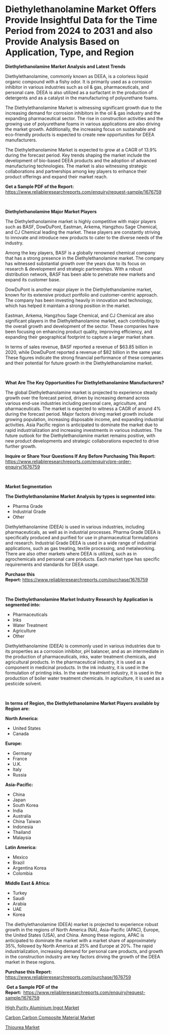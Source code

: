 <p><h1>Diethylethanolamine Market Offers Provide Insightful Data for the Time Period from 2024 to 2031 and also Provide Analysis Based on Application, Type, and Region</h1></p><p><strong>Diethylethanolamine Market Analysis and Latest Trends</strong></p>
<p><p>Diethylethanolamine, commonly known as DEEA, is a colorless liquid organic compound with a fishy odor. It is primarily used as a corrosion inhibitor in various industries such as oil & gas, pharmaceuticals, and personal care. DEEA is also utilized as a surfactant in the production of detergents and as a catalyst in the manufacturing of polyurethane foams.</p><p>The Diethylethanolamine Market is witnessing significant growth due to the increasing demand for corrosion inhibitors in the oil & gas industry and the expanding pharmaceutical sector. The rise in construction activities and the growing use of polyurethane foams in various applications are also driving the market growth. Additionally, the increasing focus on sustainable and eco-friendly products is expected to create new opportunities for DEEA manufacturers.</p><p>The Diethylethanolamine Market is expected to grow at a CAGR of 13.9% during the forecast period. Key trends shaping the market include the development of bio-based DEEA products and the adoption of advanced manufacturing technologies. The market is also witnessing strategic collaborations and partnerships among key players to enhance their product offerings and expand their market reach.</p></p>
<p><strong>Get a Sample PDF of the Report:&nbsp;</strong> <a href="https://www.reliableresearchreports.com/enquiry/request-sample/1676759">https://www.reliableresearchreports.com/enquiry/request-sample/1676759</a></p>
<p>&nbsp;</p>
<p><strong>Diethylethanolamine Major Market Players</strong></p>
<p><p>The Diethylethanolamine market is highly competitive with major players such as BASF, DowDuPont, Eastman, Arkema, Hangzhou Sage Chemical, and CJ Chemical leading the market. These players are constantly striving to innovate and introduce new products to cater to the diverse needs of the industry.</p><p>Among the key players, BASF is a globally renowned chemical company that has a strong presence in the Diethylethanolamine market. The company has witnessed substantial growth over the years due to its focus on research & development and strategic partnerships. With a robust distribution network, BASF has been able to penetrate new markets and expand its customer base.</p><p>DowDuPont is another major player in the Diethylethanolamine market, known for its extensive product portfolio and customer-centric approach. The company has been investing heavily in innovation and technology, which has helped it maintain a strong position in the market.</p><p>Eastman, Arkema, Hangzhou Sage Chemical, and CJ Chemical are also significant players in the Diethylethanolamine market, each contributing to the overall growth and development of the sector. These companies have been focusing on enhancing product quality, improving efficiency, and expanding their geographical footprint to capture a larger market share.</p><p>In terms of sales revenue, BASF reported a revenue of $63.85 billion in 2020, while DowDuPont reported a revenue of $82 billion in the same year. These figures indicate the strong financial performance of these companies and their potential for future growth in the Diethylethanolamine market.</p></p>
<p>&nbsp;</p>
<p><strong>What Are The Key Opportunities For Diethylethanolamine Manufacturers?</strong></p>
<p><p>The global Diethylethanolamine market is projected to experience steady growth over the forecast period, driven by increasing demand across various end-use industries including personal care, agriculture, and pharmaceuticals. The market is expected to witness a CAGR of around 4% during the forecast period. Major factors driving market growth include growing population, increasing disposable income, and expanding industrial activities. Asia Pacific region is anticipated to dominate the market due to rapid industrialization and increasing investments in various industries. The future outlook for the Diethylethanolamine market remains positive, with new product developments and strategic collaborations expected to drive further growth.</p></p>
<p><strong>Inquire or Share Your Questions If Any Before Purchasing This Report:</strong> <a href="https://www.reliableresearchreports.com/enquiry/pre-order-enquiry/1676759">https://www.reliableresearchreports.com/enquiry/pre-order-enquiry/1676759</a></p>
<p>&nbsp;</p>
<p><strong>Market Segmentation</strong></p>
<p><strong>The Diethylethanolamine Market Analysis by types is segmented into:</strong></p>
<p><ul><li>Pharma Grade</li><li>Industrial Grade</li><li>Other</li></ul></p>
<p><p>Diethylethanolamine (DEEA) is used in various industries, including pharmaceuticals, as well as in industrial processes. Pharma Grade DEEA is specifically produced and purified for use in pharmaceutical formulations and research. Industrial Grade DEEA is used in a wide range of industrial applications, such as gas treating, textile processing, and metalworking. There are also other markets where DEEA is utilized, such as in agrochemicals and personal care products. Each market type has specific requirements and standards for DEEA usage.</p></p>
<p><strong>Purchase this Report:&nbsp;</strong><a href="https://www.reliableresearchreports.com/purchase/1676759">https://www.reliableresearchreports.com/purchase/1676759</a></p>
<p>&nbsp;</p>
<p><strong>The Diethylethanolamine Market Industry Research by Application is segmented into:</strong></p>
<p><ul><li>Pharmaceuticals</li><li>Inks</li><li>Water Treatment</li><li>Agriculture</li><li>Other</li></ul></p>
<p><p>Diethylethanolamine (DEEA) is commonly used in various industries due to its properties as a corrosion inhibitor, pH balancer, and as an intermediate in the production of pharmaceuticals, inks, water treatment chemicals, and agricultural products. In the pharmaceutical industry, it is used as a component in medicinal products. In the ink industry, it is used in the formulation of printing inks. In the water treatment industry, it is used in the production of boiler water treatment chemicals. In agriculture, it is used as a pesticide solvent.</p></p>
<p>&nbsp;</p>
<p><strong>In terms of Region, the Diethylethanolamine Market Players available by Region are:</strong></p>
<p>
    <p> <strong> North America: </strong>
        <ul>
            <li>United States</li>
            <li>Canada</li>
        </ul>
        </p> 
    <p> <strong> Europe: </strong>
        <ul>
            <li>Germany</li>
            <li>France</li>
            <li>U.K.</li>
            <li>Italy</li>
            <li>Russia</li>
        </ul>
        </p> 
    <p> <strong> Asia-Pacific: </strong>
        <ul>
            <li>China</li>
            <li>Japan</li>
            <li>South Korea</li>
            <li>India</li>
            <li>Australia</li>
            <li>China Taiwan</li>
            <li>Indonesia</li>
            <li>Thailand</li>
            <li>Malaysia</li>
        </ul>
        </p> 
    <p> <strong> Latin America: </strong>
        <ul>
            <li>Mexico</li>
            <li>Brazil</li>
            <li>Argentina Korea</li>
            <li>Colombia</li>
        </ul>
        </p> 
    <p> <strong> Middle East & Africa: </strong>
        <ul>
            <li>Turkey</li>
            <li>Saudi</li>
            <li>Arabia</li>
            <li>UAE</li>
            <li>Korea</li>
        </ul>
    </p>
    </p>
<p><p>The diethylethanolamine (DEEA) market is projected to experience robust growth in the regions of North America (NA), Asia-Pacific (APAC), Europe, the United States (USA), and China. Among these regions, APAC is anticipated to dominate the market with a market share of approximately 35%, followed by North America at 25% and Europe at 20%. The rapid industrialization, increasing demand for personal care products, and growth in the construction industry are key factors driving the growth of the DEEA market in these regions.</p></p>
<p><strong>Purchase this Report: </strong><a href="https://www.reliableresearchreports.com/purchase/1676759">https://www.reliableresearchreports.com/purchase/1676759</a></p>
<p>&nbsp;<strong>Get a Sample PDF of the Report:&nbsp;&nbsp;</strong><a href="https://www.reliableresearchreports.com/enquiry/request-sample/1676759">https://www.reliableresearchreports.com/enquiry/request-sample/1676759</a></p>
<p><strong></strong></p>
<p><p><a href="https://view.publitas.com/reportprime-1/high-purity-aluminium-ingot-market-size-market-share-and-global-market-analysis-report-2023-2030/">High Purity Aluminium Ingot Market</a></p><p><a href="https://github.com/pgtimber/Market-Research-Report-List-1/blob/main/carbon-carbon-composite-material-market.md">Carbon Carbon Composite Material Market</a></p><p><a href="https://github.com/lataunyatinikmelvin59ilbd0dv/Market-Research-Report-List-1/blob/main/thiourea-market.md">Thiourea Market</a></p></p>